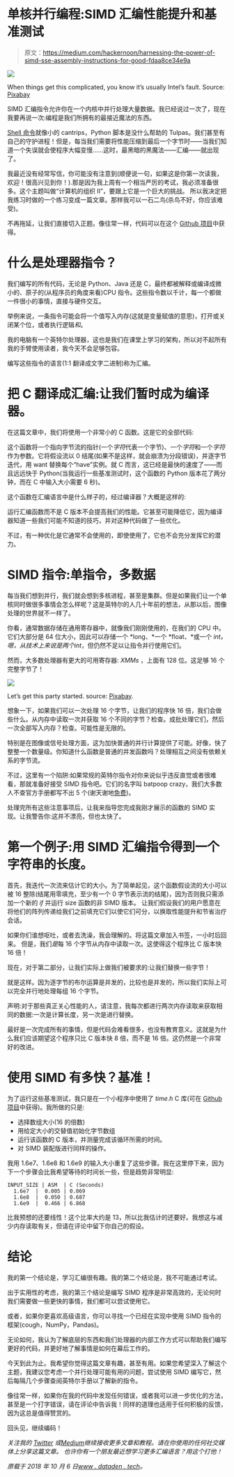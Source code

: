# 单核并行编程:SIMD 汇编性能提升和基准测试

> 原文：<https://medium.com/hackernoon/harnessing-the-power-of-simd-sse-assembly-instructions-for-good-fdaa8ce34e9a>

![](img/3a7495ee6a4e67708326b44ca8fd7e71.png)

When things get this complicated, you know it’s usually Intel’s fault. Source: [Pixabay](https://pixabay.com/en/cooler-computer-fan-technology-pc-933691/)

SIMD 汇编指令允许你在一个内核中并行处理大量数据。我已经说过一次了，现在我要再说一次:编程是我们所拥有的最接近魔法的东西。

[Shell 命令](http://www.dataden.tech/programming/shell-first-steps-how-to-boost-your-productivity/)就像小的 cantrips，Python 脚本是没什么帮助的 Tulpas。我们甚至有自己的守护进程！但是，每当我们需要将性能压缩到最后一个字节时——当我们知道一个失误就会使程序大幅变慢……这时，最黑暗的黑魔法——汇编——就出现了。

我最近没有经常写信，你可能没有注意到(顺便说一句，如果这是你第一次读我，欢迎！很高兴见到你！).那是因为我上周有一个相当严厉的考试，我必须准备很多。这个主题叫做“计算机的组织 II”，要跟上它是一个巨大的挑战。
所以我决定把我练习时做的一个练习变成一篇文章。那样我可以一石二鸟(杀鸟不好，你应该难受)。

不再拖延，让我们直接切入正题。像往常一样，代码可以在这个 [Github 项目](https://github.com/StrikingLoo/average-char)中获得。

# 什么是处理器指令？

我们编写的所有代码，无论是 Python、Java 还是 C，最终都被解释或编译成微小的、原子的(从程序员的角度来看)CPU 指令。这些指令数以千计，每一个都做一件很小的事情，直接与硬件交互。

举例来说，一条指令可能会将一个值写入内存(这就是变量赋值的意思)，打开或关闭某个位，或者执行逻辑*和*。

我的电脑有一个英特尔处理器，这也是我们在课堂上学习的架构，所以对不起所有我的手臂使用读者，我今天不会足够包容。

编写这些指令的语言(1:1 翻译成文字二进制)称为汇编。

# 把 C 翻译成汇编:让我们暂时成为编译器。

在这篇文章中，我们将使用一个非常小的 C 函数。这是它的全部代码:

这个函数将一个指向字节流的指针(一个*字符*代表一个字节)、一个*字符*和一个*字符*作为参数。它将假设流以 0 结尾(如果不是这样，就会崩溃为分段错误)，并逐字节迭代，用 want 替换每个“have”实例。就 C 而言，这已经是最快的速度了——而且远远快于 Python(当我运行一些基准测试时，这个函数的 Python 版本花了两分钟，而在 C 中输入大小需要 6 秒)。

这个函数在汇编语言中是什么样子的，经过编译器？大概是这样的:

运行汇编函数而不是 C 版本不会提高我们的性能。它甚至可能降低它，因为编译器知道一些我们可能不知道的技巧，并对这种代码做了一些优化。

不过，有一种优化是它通常不会使用的，即使使用了，它也不会充分发挥它的潜力。

# SIMD 指令:单指令，多数据

每当我们想到并行，我们就会想到多核进程，甚至是集群。但是如果我们让一个单核同时做很多事情会怎么样呢？这是英特尔的人几十年前的想法，从那以后，图像处理的世界就不一样了。

你看，通常数据存储在通用寄存器中，就像我们刚刚使用的，在我们的 CPU 中。它们大部分是 64 位大小，因此可以存储一个 *long、*一个 *float、*或一个 *int。*嗯，从技术上来说是两个*int*，但仍然不足以让指令并行使用它们。

然而，大多数处理器有更大的可用寄存器: *XMMs* ，上面有 128 位。这足够 16 个完整字节了！

![](img/d40377ae70221b24330503b898b96b57.png)

Let’s get this party started. source: [Pixabay](https://pixabay.com/en/cheers-beverage-drink-booze-839865/).

想象一下，如果我们可以一次处理 16 个字节，让我们的程序快 16 倍，我们会做些什么。从内存中读取一次并获取 16 个不同的字节？检查。成批处理它们，然后一次全部写入内存？检查。可能性是无限的。

特别是在图像或信号处理方面，这为加快普通的并行计算提供了可能。好像，快了整整一个数量级。你知道什么函数是普通的并发函数吗？处理相互之间没有依赖关系的字节流。

不过，这里有一个陷阱:如果常规的英特尔指令对你来说似乎违反直觉或者很难看，那就准备好接受 SIMD 指令吧。它们的名字叫 batpoop crazy，我们大多数人不查官方手册都写不出 5 个(谢天谢地[免费](https://software.intel.com/en-us/download/intel-64-and-ia-32-architectures-sdm-combined-volumes-2a-2b-2c-and-2d-instruction-set-reference-a-z))。

处理完所有这些注意事项后，让我来指导您完成我刚才展示的函数的 SIMD 实现。让我警告你:这并不漂亮，但也太快了。

# 第一个例子:用 SIMD 汇编指令得到一个字符串的长度。

首先，我迭代一次流来估计它的大小。为了简单起见，这个函数假设流的大小可以被 16 整除(结尾用零填充，至少有一个 0 字节表示流的结尾)，因为否则我只需添加一个新的 *if* 并运行 size 函数的非 SIMD 版本。
让我们假设我们的用户愿意在将他们的阵列传递给我们之前填充它们以使它们可分，以换取性能提升和节省治疗会话。

如果你们谁想呕吐，或者去洗澡，我会理解的。将这篇文章加入书签，一小时后回来。
但是，我们*是*每 16 个字节从内存中读取一次。这使得这个程序比 C 版本快 16 倍！

现在，对于第二部分，让我们实际上做我们被要求的:让我们替换一些字节！

就是这样。因为逐字节的布尔运算是并发的，比较也是并发的，所以我们实际上可以完全并行地处理每组 16 个字节。

声明:对于那些真正关心性能的人，请注意，我每次都进行两次内存读取来获取相同的数据:一次是计算长度，另一次是进行替换。

最好是一次完成所有的事情，但是代码会难看很多，也没有教育意义。这就是为什么我们应该期望这个程序只比 C 版本快 8 倍，而不是 16 倍。这仍然是一个非常好的改进。

# 使用 SIMD 有多快？基准！

为了运行这些基准测试，我只是在一个小程序中使用了 *time.h* C 库(可在 [Github 项目](https://github.com/StrikingLoo/average-char)中获得)。我所做的只是:

*   选择数组大小(16 的倍数)
*   用给定大小的交替值初始化字节数组
*   运行该函数的 C 版本，并测量完成该循环所需的时间。
*   对 SIMD 装配版进行同样的操作。

我用 1.6e7、1.6e8 和 1.6e9 的输入大小重复了这些步骤。我在这里停下来，因为下一个步骤会比我希望等待的时间长一些，但是趋势非常明显:

```
INPUT_SIZE | ASM  | C (Seconds)
  1.6e7  |  0.005 | 0.069 
  1.6e8  |  0.050 | 0.687 
  1.6e9  |  0.466 | 6.868
```

比我预想的还要线性！这个比率大约是 13，所以比我估计的还要好。我想这与减少内存读取有关，但请在评论中留下你自己的假设。

# 结论

我的第一个结论是，学习汇编很有趣。我的第二个结论是，我不可能通过考试。

出于实用性的考虑，我的第三个结论是编写 SIMD 程序是非常高效的，无论何时我们需要做一些更快的事情，我们都可以尝试使用它。

或者，如果你更喜欢高级语言，你可以寻找一个已经在实现中使用 SIMD 指令的框架(cough，NumPy，Pandas)。

无论如何，我认为了解底层的东西和我们处理器的内部工作方式可以帮助我们编写更好的代码，并更好地了解事情是如何在幕后工作的。

今天到此为止。我希望你觉得这篇文章有趣，甚至有用。如果您希望深入了解这个主题，我建议您考虑一个并行处理可能有用的问题，尝试使用 SIMD 编写它，然后每隔几个步骤查阅英特尔手册以了解新的指令。

像往常一样，如果你在我的代码中发现任何错误，或者我可以进一步优化的方法，甚至是一个打字错误，请在评论中告诉我！同样的道理也适用于任何积极的反馈，因为这总是值得赞赏的。

回头见，继续编码！

*关注我的* [*Twitter*](http://twitter.com/strikingloo) *或*[*Medium*](http://www.medium.com/@strikingloo)*继续接收更多文章和教程。请在你使用的任何社交媒体上分享这篇文章。
也许你有一个朋友最近想学习更多汇编语言？用这个打他！*

*原载于 2018 年 10 月 6 日*[*www . dataden . tech*](http://www.dataden.tech/programming/power-simd-assembly-instructions/)*。*